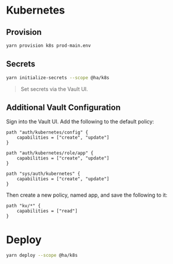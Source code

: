 # Kubernetes

## Provision

```bash
yarn provision k8s prod-main.env
```

## Secrets

```bash
yarn initialize-secrets --scope @ha/k8s
```

> Set secrets via the Vault UI.

## Additional Vault Configuration

Sign into the Vault UI. Add the following to the default policy:

```hcl
path "auth/kubernetes/config" {
    capabilities = ["create", "update"]
}

path "auth/kubernetes/role/app" {
    capabilities = ["create", "update"]
}

path "sys/auth/kubernetes" {
    capabilities = ["create", "update"]
}
```

Then create a new policy, named app, and save the following to it:

```hcl
path "kv/*" {
    capabilities = ["read"]
}
```

# Deploy

```bash
yarn deploy --scope @ha/k8s
```
